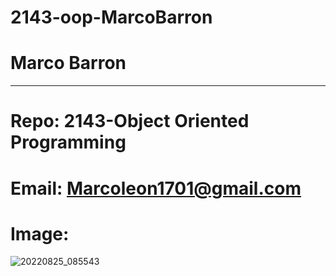 
# 2143-oop-MarcoBarron

# Marco Barron 
__________________________________________________________________________________________________________________________________________________

# Repo: 2143-Object Oriented Programming 

# Email: Marcoleon1701@gmail.com 

# Image: 
![20220825_085543](https://user-images.githubusercontent.com/112139740/186804960-e6d975b2-7481-4a8e-9b2b-5fe4e3073d24.jpg)
